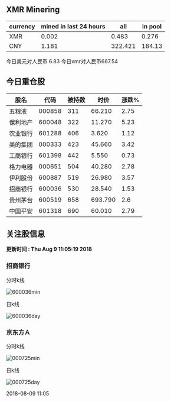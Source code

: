 ## XMR Minering

|currency|mined in last 24 hours|all|in pool|
|---|---|---|---|
|XMR|0.002|0.483|0.276|
|CNY|1.181|322.421|184.13|

今日美元对人民币 6.83	今日xmr对人民币667.54


## 今日重仓股 

|股名|代码|被持数|时价|涨跌%|
|---|---|---|---|---|
|五粮液|000858|311|66.210|2.75|
|保利地产|600048|322|11.270|5.23|
|农业银行|601288|406|3.620|1.12|
|美的集团|000333|423|45.660|3.42|
|工商银行|601398|442|5.550|0.73|
|格力电器|000651|504|40.280|2.78|
|伊利股份|600887|519|26.980|3.57|
|招商银行|600036|530|28.540|1.53|
|贵州茅台|600519|658|693.790|2.6|
|中国平安|601318|690|60.010|2.79|

## 关注股信息
**更新时间 : Thu Aug  9 11:05:19 2018**
### 招商银行 
分时k线

![600036min](http://image.sinajs.cn/newchart/min/n/sh600036.gif)

日k线

![600036day](http://image.sinajs.cn/newchart/daily/n/sh600036.gif)

### 京东方Ａ 
分时k线

![000725min](http://image.sinajs.cn/newchart/min/n/sz000725.gif)

日k线

![000725day](http://image.sinajs.cn/newchart/daily/n/sz000725.gif)

2018-08-09 11:05